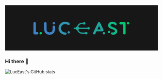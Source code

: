 ![Header](https://raw.githubusercontent.com/LucEast/LucEast/master/LucEast.png "Header")


### Hi there 👋

![LucEast's GitHub stats](https://github-readme-stats.vercel.app/api?username=LucEast&show_icons=true&title_color=3e83c8&text_color=00cb71&icon_color=299bab&bg_color=171717&hide_border=true)

<!--
**LucEast/LucEast** is a ✨ _special_ ✨ repository because its `README.md` (this file) appears on your GitHub profile.

Here are some ideas to get you started:

- 🔭 I’m currently working on ...
- 🌱 I’m currently learning ...
- 👯 I’m looking to collaborate on ...
- 🤔 I’m looking for help with ...
- 💬 Ask me about ...
- 📫 How to reach me: ...
- 😄 Pronouns: ...
- ⚡ Fun fact: ...
-->
